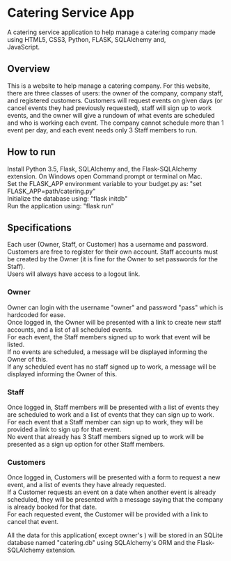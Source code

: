 # Catering Service App #
A catering service application to help manage a catering company made using HTML5, CSS3, Python, FLASK, SQLAlchemy and,  
JavaScript.

## Overview
This is a website to help manage a catering company. For this website, there are three classes of users: the owner of the company, company staff, and registered customers. Customers will request events on given days (or cancel events they had previously requested), staff will sign up to work events, and the owner will give a rundown of what events are scheduled and who is working each event. The company cannot schedule more than 1 event per day, and each event needs only 3 Staff members to run.  

## How to run

Install Python 3.5, Flask, SQLAlchemy and, the Flask-SQLAlchemy extension.
On Windows open Command prompt or terminal on Mac.  
Set the FLASK_APP environment variable to your budget.py as: "set FLASK_APP=path/catering.py"  
Initialize the database using: "flask initdb"  
Run the application using: "flask run"  

## Specifications

Each user (Owner, Staff, or Customer) has a username and password.  
Customers are free to register for their own account. 
Staff accounts must be created by the Owner (it is fine for the Owner to set passwords for the Staff).  
Users will always have access to a logout link.  

### Owner
Owner can login with the username "owner" and password "pass" which is hardcoded for ease.  
Once logged in, the Owner will be presented with a link to create new staff accounts, and a list of all scheduled events.  
For each event, the Staff members signed up to work that event will be listed.  
If no events are scheduled, a message will be displayed informing the Owner of this.    
If any scheduled event has no staff signed up to work, a message will be displayed informing the Owner of this.  

### Staff
Once logged in, Staff members will be presented with a list of events they are scheduled to work and a list of events that they can sign up to work.  
For each event that a Staff member can sign up to work, they will be provided a link to sign up for that event.  
No event that already has 3 Staff members signed up to work will be presented as a sign up option for other Staff members.  

### Customers
Once logged in, Customers will be presented with a form to request a new event, and a list of events they have already requested.  
If a Customer requests an event on a date when another event is already scheduled, they will be presented with a message saying that the company is already booked for that date.  
For each requested event, the Customer will be provided with a link to cancel that event.  


All the data for this application( except owner's ) will be stored in an SQLite database named "catering.db" using SQLAlchemy's ORM and the Flask-SQLAlchemy extension.  